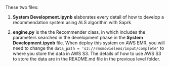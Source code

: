 These two files:

1. **System Development.ipynb** elaborates every detail of how to develop a recommendation system using ALS algorithm with Saprk

2. **engine.py** is the the Recommender class, in which includes the parameters searched in the development phase in the **System Development.ipynb** file. When deploy this system on AWS EMR, you will need to change the 
```data_path = 's3://rmsmovielens/input/complete'```
to where you store the data in AWS S3. The details of how to use AWS S3 to store the data are in the README.md file in the previous level folder.
